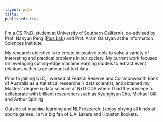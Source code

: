 ```yaml
---
layout: page
title: ''
published: true
---
```


I'm a CS Ph.D. student at University of Southern California, co-advised by Prof. Nanyun Peng ([Plus Lab](https://violetpeng.github.io/group.html)) and Prof. Aram Galstyan at the Information Sciences Institute.

My research objective is to create innovative tools to solve a variety of interesting and practical problems in our society. My current work focuses on leveraging cutting-edge machine learning models to extract event relations within large amount of text data.

Prior to joining USC, I worked at Federal Reserve and Commonwealth Bank of Australia as a statistical researcher / data scientist, and obtained my Masters' degree in data science at NYU CDS where I had the privilege to collaborate with brilliant researchers such as Kyunghyun Cho, Michael Gill and Arthur Spirling.

Outside of machine learning and NLP research, I enjoy playing all kinds of sports games. I am a big fan of L.A. Lakers and Houston Rockets.
